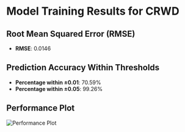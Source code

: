 # Model Training Results for CRWD

## Root Mean Squared Error (RMSE)
- **RMSE**: 0.0146

## Prediction Accuracy Within Thresholds
- **Percentage within ±0.01**: 70.59%
- **Percentage within ±0.05**: 99.26%

## Performance Plot
![Performance Plot](../imgs/CRWD.png)
